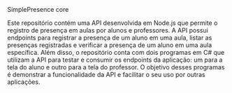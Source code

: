 <div "align=center"> SimplePresence core</div>



Este repositório contém uma API desenvolvida em Node.js que permite o registro de presença em aulas por alunos e professores. A API possui endpoints para registrar a presença de um aluno em uma aula, listar as presenças registradas e verificar a presença de um aluno em uma aula específica. Além disso, o repositório conta com dois programas em C# que utilizam a API para testar e consumir os endpoints da aplicação: um para a tela do aluno e outro para a tela do professor. O objetivo desses programas é demonstrar a funcionalidade da API e facilitar o seu uso por outras aplicações.




